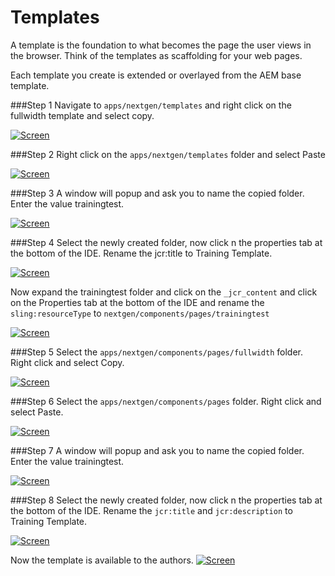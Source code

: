 Templates
=========

A template is the foundation to what becomes the page the user views in the browser.  Think of the templates as scaffolding for your web pages.

Each template you create is extended or overlayed from the AEM base template.

###Step 1
Navigate to `apps/nextgen/templates` and right click on the fullwidth template and select  copy.

[![Screen](http://upworks.github.io/aem-development/imgs/templates-step-1.png)](http://upworks.github.io/aem-development/imgs/templates-step-1.png)

###Step 2
Right click on the `apps/nextgen/templates` folder and select Paste

[![Screen](http://upworks.github.io/aem-development/imgs/templates-step-2.png)](http://upworks.github.io/aem-development/imgs/templates-step-2.png)

###Step 3
A window will popup and ask you to name the copied folder. Enter the value trainingtest.

[![Screen](http://upworks.github.io/aem-development/imgs/templates-step-3.png)](http://upworks.github.io/aem-development/imgs/templates-step-3.png)

###Step 4
Select the newly created folder, now click n the properties tab at the bottom of the IDE. Rename the jcr:title to Training Template.

[![Screen](http://upworks.github.io/aem-development/imgs/templates-step-4.png)](http://upworks.github.io/aem-development/imgs/templates-step-4.png)

Now expand the trainingtest folder and click on the `_jcr_content` and click on the Properties tab at the bottom of the IDE and rename the `sling:resourceType` to `nextgen/components/pages/trainingtest`

[![Screen](http://upworks.github.io/aem-development/imgs/templates-step-4b.png)](http://upworks.github.io/aem-development/imgs/templates-step-4b.png)

###Step 5
Select the `apps/nextgen/components/pages/fullwidth` folder. Right click and select Copy.

[![Screen](http://upworks.github.io/aem-development/imgs/templates-step-5.png)](http://upworks.github.io/aem-development/imgs/templates-step-5.png)

###Step 6
Select the `apps/nextgen/components/pages` folder. Right click and select Paste.

[![Screen](http://upworks.github.io/aem-development/imgs/templates-step-6.png)](http://upworks.github.io/aem-development/imgs/templates-step-6.png)

###Step 7
A window will popup and ask you to name the copied folder. Enter the value trainingtest.

[![Screen](http://upworks.github.io/aem-development/imgs/templates-step-7.png)](http://upworks.github.io/aem-development/imgs/templates-step-7.png)

###Step 8
Select the newly created folder, now click n the properties tab at the bottom of the IDE. Rename the `jcr:title` and `jcr:description`  to Training Template.

[![Screen](http://upworks.github.io/aem-development/imgs/templates-step-8.png)](http://upworks.github.io/aem-development/imgs/templates-step-8.png)

Now the template is available to the authors.
[![Screen](http://upworks.github.io/aem-development/imgs/templates-complete.png)](http://upworks.github.io/aem-development/imgs/templates-complete.png)

